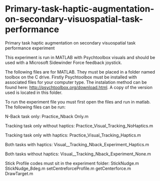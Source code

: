 # Primary-task-haptic-augmentation-on-secondary-visuospatial-task-performance
Primary task haptic augmentation on secondary visuospatial task performance experiment

This experiment is run in MATLAB with Psychtoolbox visuals and should be used with a Microsoft Sidewinder Force feedback joystick.

The following files are for MATLAB. They must be placed in a folder named toolbox on the C drive. 
Firstly Psychtoolbox must be installed with associated files for your computer type. The instalation method can be found here: http://psychtoolbox.org/download.html.
A copy of the version used is located in this folder. 

To run the experiment file you must first open the files and run in matlab. The following files can be run:

N-Back task only:
Practice_Nback Only.m

Tracking task only without haptics:
Practice_Visual_Tracking_NoHaptics.m

Tracking task only with haptics:
Practice_Visual_Tracking_Haptics.m

Both tasks with haptics:
Visual__Tracking_Nback_Experiment_Haptics.m

Both tasks without haptics:
Visual__Tracking_Nback_Experiment_None.m

Stick Profile codes must sit in the experiment folder:
StickNudge.m
StickNudge_8deg.m
setCentreforceProfile.m
getCenterforce.m
DrawTarget.m
